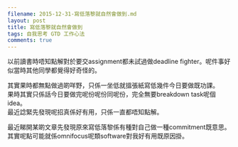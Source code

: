 ```yaml
---
filename: 2015-12-31-寫低落黎就自然會做到.md
layout: post
title: 寫低落黎就自然會做到
tags: 自我思考 GTD 工作心法
comments: true
---
```


以前讀書時唔知點解對於要交assignment都未試過做deadline fighter。呢件事好似當時其他同學都覺得好奇怪的。  

其實果時都無點做過啲咩野，只係一坐低就搵張紙寫低幾件今日要做既功課。  
果時其實只係話今日要做完呢份呢份同呢份，完全無要breakdown task呢個idea。  
最近諗緊先發現呢招真係好有用，只係一直都唔知點解。  

最近睇開某啲文章先發現原來寫低落黎係有種對自己做一種commitment既意思。  
其實呢點可能就係omnifocus呢類software對我好有用既原因掛。